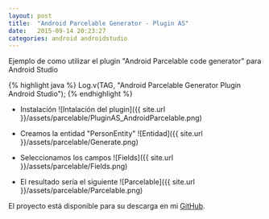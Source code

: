 ```yaml
---
layout: post
title:  "Android Parcelable Generator - Plugin AS"
date:   2015-09-14 20:23:27
categories: android androidstudio
---
```

Ejemplo de como utilizar el plugin  "Android Parcelable code generator" para Android Studio

{% highlight java %}
	Log.v(TAG, "Android Parcelable Generator Plugin Android Studio");
{% endhighlight %}

* Instalación
![Intalación del plugin]({{ site.url }}/assets/parcelable/PluginAS_AndroidParcelable.png)

* Creamos la entidad "PersonEntity"
![Entidad]({{ site.url }}/assets/parcelable/Generate.png)

* Seleccionamos los campos
![Fields]({{ site.url }}/assets/parcelable/Fields.png)

* El resultado sería el siguiente 
![Parcelable]({{ site.url }}/assets/parcelable/Parcelable.png)


El proyecto está disponible para su descarga en mi [GitHub][repo].

[gb]:      https://github.com/emedinaa
[web]:   http://www.eduardomedina.me/
[androidpe]: https://www.facebook.com/groups/androidpe/
[repo]: https://github.com/emedinaa/android_parcelable_plugin_androidstudio
[gdglima]: http://www.gdglima.com/

